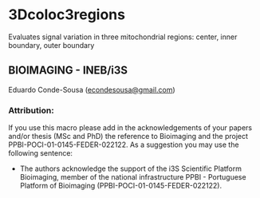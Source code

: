 # 3Dcoloc3regions

Evaluates signal variation in three mitochondrial regions: center, inner boundary, outer boundary 

##  BIOIMAGING - INEB/i3S
Eduardo Conde-Sousa (econdesousa@gmail.com)


### Attribution:
If you use this macro please add in the acknowledgements of your papers and/or thesis (MSc and PhD) the reference to Bioimaging and the project PPBI-POCI-01-0145-FEDER-022122.
As a suggestion you may use the following sentence:
 * The authors acknowledge the support of the i3S Scientific Platform Bioimaging, member of the national infrastructure PPBI - Portuguese Platform of Bioimaging (PPBI-POCI-01-0145-FEDER-022122).


